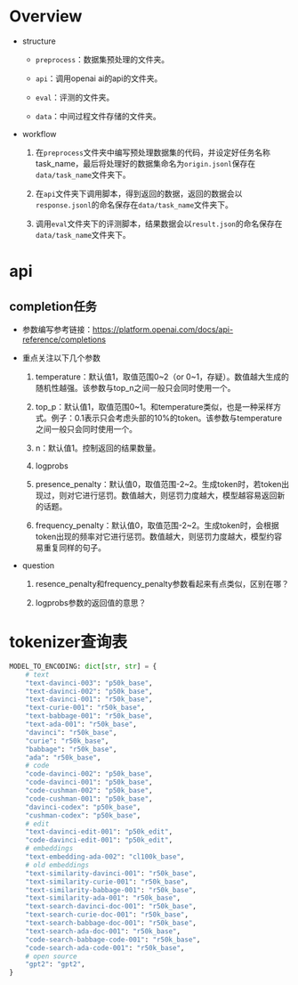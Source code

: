 # Overview

- structure

    - ```preprocess```：数据集预处理的文件夹。

    - ```api```：调用openai ai的api的文件夹。

    - ```eval```：评测的文件夹。

    - ```data```：中间过程文件存储的文件夹。

- workflow

    1. 在```preprocess```文件夹中编写预处理数据集的代码，并设定好任务名称task_name，最后将处理好的数据集命名为```origin.jsonl```保存在```data/task_name```文件夹下。

    2. 在```api```文件夹下调用脚本，得到返回的数据，返回的数据会以```response.jsonl```的命名保存在```data/task_name```文件夹下。

    3. 调用```eval```文件夹下的评测脚本，结果数据会以```result.json```的命名保存在```data/task_name```文件夹下。

# api

## completion任务

- 参数编写参考链接：https://platform.openai.com/docs/api-reference/completions

- 重点关注以下几个参数

    1. temperature：默认值1，取值范围0~2（or 0~1，存疑）。数值越大生成的随机性越强。该参数与top_n之间一般只会同时使用一个。

    2. top_p：默认值1，取值范围0~1。和temperature类似，也是一种采样方式。例子：0.1表示只会考虑头部的10%的token。该参数与temperature之间一般只会同时使用一个。

    3. n：默认值1。控制返回的结果数量。

    4. logprobs

    5. presence_penalty：默认值0，取值范围-2~2。生成token时，若token出现过，则对它进行惩罚。数值越大，则惩罚力度越大，模型越容易返回新的话题。

    6. frequency_penalty：默认值0，取值范围-2~2。生成token时，会根据token出现的频率对它进行惩罚。数值越大，则惩罚力度越大，模型约容易重复同样的句子。

- question

    1. resence_penalty和frequency_penalty参数看起来有点类似，区别在哪？

    2. logprobs参数的返回值的意思？

# tokenizer查询表

``` python
MODEL_TO_ENCODING: dict[str, str] = {
    # text
    "text-davinci-003": "p50k_base",
    "text-davinci-002": "p50k_base",
    "text-davinci-001": "r50k_base",
    "text-curie-001": "r50k_base",
    "text-babbage-001": "r50k_base",
    "text-ada-001": "r50k_base",
    "davinci": "r50k_base",
    "curie": "r50k_base",
    "babbage": "r50k_base",
    "ada": "r50k_base",
    # code
    "code-davinci-002": "p50k_base",
    "code-davinci-001": "p50k_base",
    "code-cushman-002": "p50k_base",
    "code-cushman-001": "p50k_base",
    "davinci-codex": "p50k_base",
    "cushman-codex": "p50k_base",
    # edit
    "text-davinci-edit-001": "p50k_edit",
    "code-davinci-edit-001": "p50k_edit",
    # embeddings
    "text-embedding-ada-002": "cl100k_base",
    # old embeddings
    "text-similarity-davinci-001": "r50k_base",
    "text-similarity-curie-001": "r50k_base",
    "text-similarity-babbage-001": "r50k_base",
    "text-similarity-ada-001": "r50k_base",
    "text-search-davinci-doc-001": "r50k_base",
    "text-search-curie-doc-001": "r50k_base",
    "text-search-babbage-doc-001": "r50k_base",
    "text-search-ada-doc-001": "r50k_base",
    "code-search-babbage-code-001": "r50k_base",
    "code-search-ada-code-001": "r50k_base",
    # open source
    "gpt2": "gpt2",
}
```
